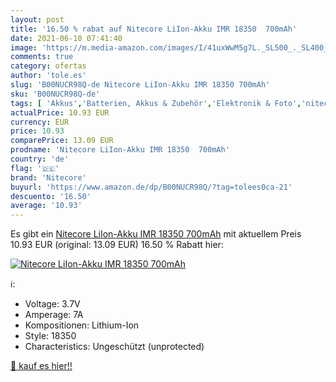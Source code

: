 ```yaml
---
layout: post
title: '16.50 % rabat auf Nitecore LiIon-Akku IMR 18350  700mAh'
date: 2021-06-10 07:41:40
image: 'https://m.media-amazon.com/images/I/41uxWwM5g7L._SL500_._SL400_.jpg'
comments: true
category: ofertas
author: 'tole.es'
slug: 'B00NUCR98Q-de Nitecore LiIon-Akku IMR 18350 700mAh'
sku: 'B00NUCR98Q-de'
tags: [ 'Akkus','Batterien, Akkus & Zubehör','Elektronik & Foto','nitecore', ]
actualPrice: 10.93 EUR
currency: EUR
price: 10.93
comparePrice: 13.09 EUR
prodname: 'Nitecore LiIon-Akku IMR 18350  700mAh'
country: 'de'
flag: '🇩🇪'
brand: 'Nitecore'
buyurl: 'https://www.amazon.de/dp/B00NUCR98Q/?tag=tolees0ca-21'
descuento: '16.50'
average: '10.93'
---
```


Es gibt ein [Nitecore LiIon-Akku IMR 18350  700mAh](https://www.amazon.de/dp/B00NUCR98Q/?tag=tolees0ca-21) mit aktuellem Preis 10.93 EUR (original: 13.09 EUR) 16.50 % Rabatt hier:

[![Nitecore LiIon-Akku IMR 18350  700mAh](https://m.media-amazon.com/images/I/41uxWwM5g7L._SL500_._SL400_.jpg)](https://www.amazon.de/dp/B00NUCR98Q/?tag=tolees0ca-21)

ℹ️:

- Voltage: 3.7V
- Amperage: 7A
- Kompositionen: Lithium-Ion
- Style: 18350
- Characteristics: Ungeschützt (unprotected)

[🛒 kauf es hier!!](https://www.amazon.de/dp/B00NUCR98Q/?tag=tolees0ca-21)
